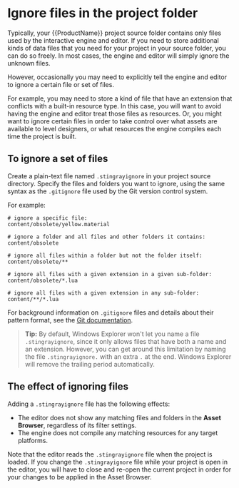 # Ignore files in the project folder

Typically, your {{ProductName}} project source folder contains only files used by the interactive engine and editor. If you need to store additional kinds of data files that you need for your project in your source folder, you can do so freely. In most cases, the engine and editor will simply ignore the unknown files.

However, occasionally you may need to explicitly tell the engine and editor to ignore a certain file or set of files.

For example, you may need to store a kind of file that have an extension that conflicts with a built-in resource type. In this case, you will want to avoid having the engine and editor treat those files as resources. Or, you might want to ignore certain files in order to take control over what assets are available to level designers, or what resources the engine compiles each time the project is built.

## To ignore a set of files

Create a plain-text file named `.stingrayignore` in your project source directory. Specify the files and folders you want to ignore, using the same syntax as the `.gitignore` file used by the Git version control system.

For example:

```
# ignore a specific file:
content/obsolete/yellow.material

# ignore a folder and all files and other folders it contains:
content/obsolete

# ignore all files within a folder but not the folder itself:
content/obsolete/**

# ignore all files with a given extension in a given sub-folder:
content/obsolete/*.lua

# ignore all files with a given extension in any sub-folder:
content/**/*.lua
```

For background information on `.gitignore` files and details about their pattern format, see the [Git documentation](http://git-scm.com/docs/gitignore#_pattern_format).

>	**Tip:** By default, Windows Explorer won't let you name a file `.stingrayignore`, since it only allows files that have both a name and an extension. However, you can get around this limitation by naming the file `.stingrayignore.` with an extra `.` at the end. Windows Explorer will remove the trailing period automatically.

## The effect of ignoring files

Adding a `.stingrayignore` file has the following effects:

-	The editor does not show any matching files and folders in the **Asset Browser**, regardless of its filter settings.
-	The engine does not compile any matching resources for any target platforms.

Note that the editor reads the `.stingrayignore` file when the project is loaded. If you change the `.stingrayignore` file while your project is open in the editor, you will have to close and re-open the current project in order for your changes to be applied in the Asset Browser.
